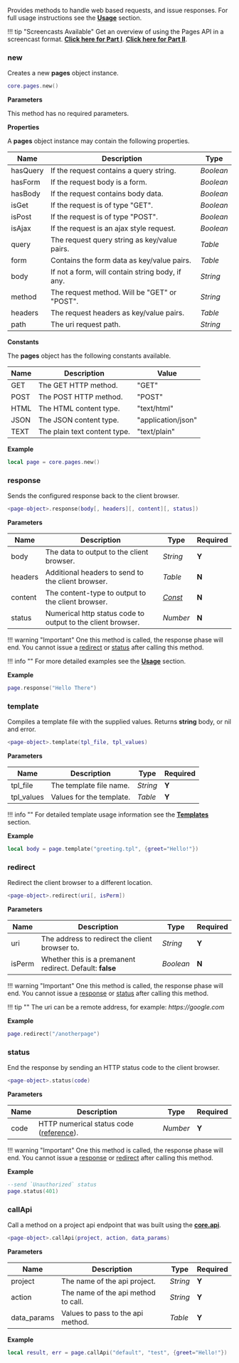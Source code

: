 Provides methods to handle web based requests, and issue responses. For full usage instructions see the __[Usage](/server/modules/pages/usage/)__ section.

!!! tip "Screencasts Available"
    Get an overview of using the Pages API in a screencast format. __[Click here for Part I](/screencasts/#pages-api-part-i)__. __[Click here for Part II](/screencasts/#pages-api-part-ii)__.

### new

Creates a new __pages__ object instance.

```lua
core.pages.new()
```

__Parameters__

This method has no required parameters.

__Properties__

A __pages__ object instance may contain the following properties.

|Name|Description|Type|
|----|-----------|----|
|hasQuery|If the request contains a query string.|_Boolean_|
|hasForm|If the request body is a form.|_Boolean_|
|hasBody|If the request contains body data.|_Boolean_|
|isGet|If the request is of type "GET".|_Boolean_|
|isPost|If the request is of type "POST".|_Boolean_|
|isAjax|If the request is an ajax style request.|_Boolean_|
|query|The request query string as key/value pairs.|_Table_|
|form|Contains the form data as key/value pairs.|_Table_|
|body|If not a form, will contain string body, if any.|_String_|
|method|The request method. Will be "GET" or "POST".|_String_|
|headers|The request headers as key/value pairs.|_Table_|
|path|The uri request path.|_String_|


__Constants__

The __pages__ object has the following constants available.

|Name|Description|Value|
|----|-----------|----|
|GET|The GET HTTP method.|"GET"|
|POST|The POST HTTP method.|"POST"|
|HTML|The HTML content type.|"text/html"|
|JSON|The JSON content type.|"application/json"|
|TEXT|The plain text content type.|"text/plain"|

__Example__

```lua
local page = core.pages.new()
```

### response

Sends the configured response back to the client browser. 

```lua
<page-object>.response(body[, headers][, content][, status])
```

__Parameters__

|Name|Description|Type|Required|
|----|-----------|----|--------|
|body|The data to output to the client browser.|_String_|__Y__|
|headers|Additional headers to send to the client browser.|_Table_|__N__|
|content|The content-type to output to the client browser.|_[Const](/server/modules/pages/usage/#responses)_|__N__|
|status|Numerical http status code to output to the client browser.|_Number_|__N__|

!!! warning "Important"
    One this method is called, the response phase will end. You cannot issue a [redirect](#result) or [status](#status) after calling this method.

!!! info ""
    For more detailed examples see the __[Usage](/server/modules/pages/usage/)__ section.

__Example__

```lua
page.response("Hello There")
```

### template

Compiles a template file with the supplied values. Returns __string__ body, or nil and error.

```lua
<page-object>.template(tpl_file, tpl_values)
```

__Parameters__

|Name|Description|Type|Required|
|----|-----------|----|--------|
|tpl_file|The template file name.|_String_|__Y__|
|tpl_values|Values for the template.|_Table_|__Y__|

!!! info ""
    For detailed template usage information see the __[Templates](/server/modules/pages/templates/)__ section.

__Example__

```lua
local body = page.template("greeting.tpl", {greet="Hello!"})
```

### redirect

Redirect the client browser to a different location.

```lua
<page-object>.redirect(uri[, isPerm])
```

__Parameters__

|Name|Description|Type|Required|
|----|-----------|----|--------|
|uri|The address to redirect the client browser to.|_String_|__Y__|
|isPerm|Whether this is a premanent redirect. Default: __false__|_Boolean_|__N__|

!!! warning "Important"
    One this method is called, the response phase will end. You cannot issue a [response](#response) or [status](#status) after calling this method.

!!! tip ""
    The uri can be a remote address, for example: _https://google.com_

__Example__

```lua
page.redirect("/anotherpage")
```

### status

End the response by sending an HTTP status code to the client browser.

```lua
<page-object>.status(code)
```

__Parameters__

|Name|Description|Type|Required|
|----|-----------|----|--------|
|code|HTTP numerical status code ([reference](https://en.wikipedia.org/wiki/List_of_HTTP_status_codes)).|_Number_|__Y__|

!!! warning "Important"
    One this method is called, the response phase will end. You cannot issue a [response](#response) or [redirect](#result) after calling this method.

__Example__

```lua
--send `Unauthorized` status
page.status(401)
```

### callApi

Call a method on a project api endpoint that was built using the __[core.api](/server/modules/api/#coreapi)__.

```lua
<page-object>.callApi(project, action, data_params)
```

__Parameters__

|Name|Description|Type|Required|
|----|-----------|----|--------|
|project|The name of the api project.|_String_|__Y__|
|action|The name of the api method to call.|_String_|__Y__|
|data_params|Values to pass to the api method.|_Table_|__Y__|

__Example__

```lua
local result, err = page.callApi("default", "test", {greet="Hello!"})
```